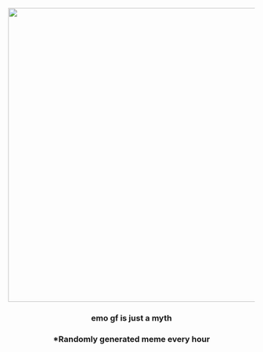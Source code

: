 <p align="center">
        <img src="https://i.redd.it/op4aegp5ct091.jpg" width="600" height="600">
        </p>
        <h3 align="center">emo gf is just a myth</h3>
        <h3 align="center">*Randomly generated meme every hour</h3>
    